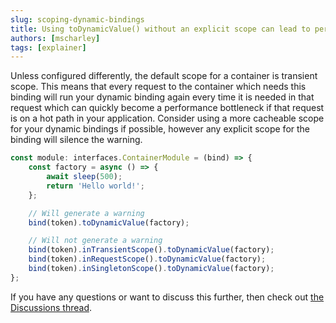 ```yaml
---
slug: scoping-dynamic-bindings
title: Using toDynamicValue() without an explicit scope can lead to performance issues
authors: [mscharley]
tags: [explainer]
---
```


Unless configured differently, the default scope for a container is transient scope. This means that every request to
the container which needs this binding will run your dynamic binding again every time it is needed in that request which
can quickly become a performance bottleneck if that request is on a hot path in your application. Consider using a more
cacheable scope for your dynamic bindings if possible, however any explicit scope for the binding will silence the
warning.

<!-- truncate -->

```typescript title="example.ts"
const module: interfaces.ContainerModule = (bind) => {
	const factory = async () => {
		await sleep(500);
		return 'Hello world!';
	};

	// Will generate a warning
	bind(token).toDynamicValue(factory);

	// Will not generate a warning
	bind(token).inTransientScope().toDynamicValue(factory);
	bind(token).inRequestScope().toDynamicValue(factory);
	bind(token).inSingletonScope().toDynamicValue(factory);
};
```

If you have any questions or want to discuss this further, then check out [the Discussions thread][thread].

[thread]: https://github.com/mscharley/dot/discussions/80
